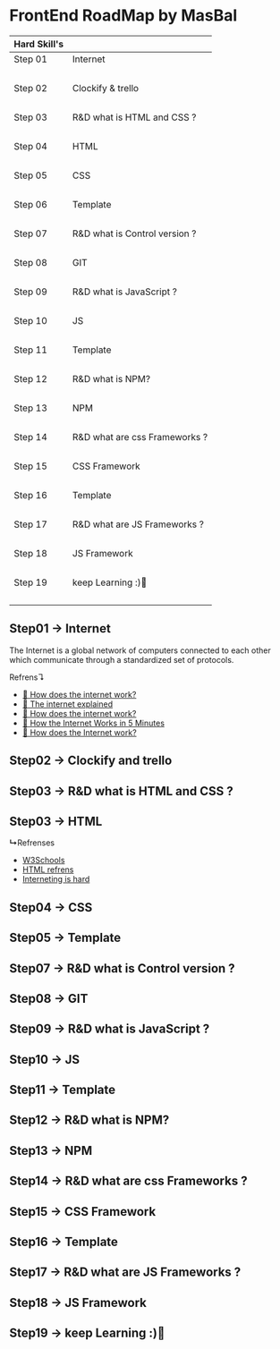 # FrontEnd RoadMap by MasBal

| Hard Skill's    |                       |
| ------- | ------------------------------|
| Step 01 | Internet                      |
|        ‌ |                               |
| Step 02 | Clockify & trello             |
|      ‌   |                               |
| Step 03 | R&D what is HTML and CSS ?    |
|      ‌   |                               |
| Step 04 | HTML                          |
|      ‌   |                               |
| Step 05 | CSS                           |
|      ‌   |                               |
| Step 06 | Template                      |
|      ‌   |                               |
| Step 07 | R&D what is Control version ? |
|      ‌   |                               |
| Step 08 | GIT                           |
|      ‌   |                               |
| Step 09 | R&D what is JavaScript ?      |
|      ‌   |                               |
| Step 10 | JS                            |
|      ‌   |                               |
| Step 11 | Template                      |
|      ‌   |                               |
| Step 12 | R&D what is NPM?              |
|      ‌   |                               |
| Step 13 | NPM                           |
|      ‌   |                               |
| Step 14 | R&D what are css Frameworks ? |
|      ‌   |                               |
| Step 15 | CSS Framework                 |
|      ‌   |                               |
| Step 16 | Template                      |
|      ‌   |                               |
| Step 17 | R&D what are JS Frameworks ?  |
|      ‌   |                               |
| Step 18 | JS Framework                  |
|      ‌   |                               |
| Step 19 | keep Learning :)💪            |
|      ‌   |                               |



## Step01 → Internet
The Internet is a global network of computers connected to each other which communicate through a standardized set of protocols.

Refrens↴
- <a href="https://cs.fyi/guide/how-does-internet-work">📓 How does the internet work?</a>
- <a href="https://www.vox.com/2014/6/16/18076282/the-internet">📓 The internet explained</a>
- <a href="http://web.stanford.edu/class/msande91si/www-spr04/readings/week1/InternetWhitepaper.htm">📓 How does the internet work?</a>
- <a href="https://www.youtube.com/watch?v=7_LPdttKXPc">📀 How the Internet Works in 5 Minutes</a>
- <a href="https://www.youtube.com/watch?v=x3c1ih2NJEg">📀 How does the Internet work?</a>


## Step02 → Clockify and trello
## Step03 → R&D what is HTML and CSS ?
## Step03 → HTML
<b>↳</b>Refrenses
- <a href="https://www.w3schools.com/html/html_intro.asp">W3Schools</a>
- <a href="https://htmlreference.io/">HTML refrens</a>
- <a href="https://internetingishard.netlify.app/html-and-css/index.html">Interneting is hard</a>



## Step04 → CSS
## Step05 → Template
## Step07 → R&D what is Control version ?
## Step08 → GIT 
## Step09 → R&D what is JavaScript ?
## Step10 → JS
## Step11 → Template 
## Step12 → R&D what is NPM?
## Step13 → NPM
## Step14 → R&D what are css Frameworks ?
## Step15 → CSS Framework
## Step16 → Template 
## Step17 → R&D what are JS Frameworks ?
## Step18 → JS Framework  
## Step19 → keep Learning :)💪


